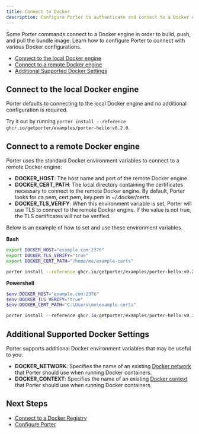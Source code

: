 ```yaml
---
title: Connect to Docker
description: Configure Porter to authenticate and connect to a Docker engine
---
```


Some Porter commands connect to a Docker engine in order to build, push, and pull the bundle image.
Learn how to configure Porter to connect with various Docker configurations.

* [Connect to the local Docker engine](#connect-to-the-local-docker-engine)
* [Connect to a remote Docker engine](#connect-to-a-remote-docker-engine)
* [Additional Supported Docker Settings](#additional-supported-docker-settings)

## Connect to the local Docker engine

Porter defaults to connecting to the local Docker engine and no additional configuration is required.

Try it out by running `porter install --reference ghcr.io/getporter/examples/porter-hello:v0.2.0`.

## Connect to a remote Docker engine

Porter uses the standard Docker environment variables to connect to a remote Docker engine:

* **DOCKER_HOST**: The host name and port of the remote Docker engine.
* **DOCKER_CERT_PATH**: The local directory containing the certificates necessary to connect to the remote Docker engine. By default, Porter looks for ca.pem, cert.pem, key.pem in ~/.docker/certs.
* **DOCKER_TLS_VERIFY**: When this environment variable is set, Porter will use TLS to connect to the remote Docker engine. If the value is not true, the TLS certificates will not be verified.

Below is an example of how to set and use these environment variables.

**Bash**
```bash
export DOCKER_HOST="example.com:2376"
export DOCKER_TLS_VERIFY="true"
export DOCKER_CERT_PATH="/home/me/example-certs"

porter install --reference ghcr.io/getporter/examples/porter-hello:v0.2.0
```

**Powershell**
```powershell
$env:DOCKER_HOST="example.com:2376"
$env:DOCKER_TLS_VERIFY="true"
$env:DOCKER_CERT_PATH="C:\Users\me\example-certs"

porter install --reference ghcr.io/getporter/examples/porter-hello:v0.2.0
```

## Additional Supported Docker Settings
Porter supports additional Docker environment variables that may be useful to you:

* **DOCKER_NETWORK**: Specifies the name of an existing [Docker network] that Porter should use when running Docker containers.
* **DOCKER_CONTEXT**: Specifies the name of an existing [Docker context] that Porter should use when running Docker containers.

[Docker context]: https://docs.docker.com/engine/context/working-with-contexts/
[Docker network]: https://docs.docker.com/engine/reference/commandline/network/

## Next Steps
* [Connect to a Docker Registry](/end-users/connect-registry/)
* [Configure Porter](/end-users/configuration/)
